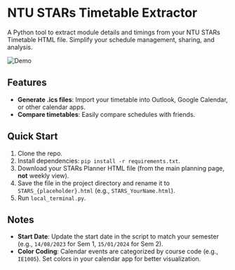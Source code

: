 # NTU STARs Timetable Extractor  

A Python tool to extract module details and timings from your NTU STARs Timetable HTML file. Simplify your schedule management, sharing, and analysis.  

![Demo](https://github.com/NabilAidilreza/NTU_STARS_Project/assets/58650657/97596935-beaa-4098-ba9c-eefd5cbf31ef)  

## Features  
- **Generate .ics files**: Import your timetable into Outlook, Google Calendar, or other calendar apps.  
- **Compare timetables**: Easily compare schedules with friends.  

## Quick Start  
1. Clone the repo.  
2. Install dependencies: `pip install -r requirements.txt`.  
3. Download your STARs Planner HTML file (from the main planning page, **not** weekly view).  
4. Save the file in the project directory and rename it to `STARS_{placeholder}.html` (e.g., `STARS_YourName.html`).  
5. Run `local_terminal.py`.  

## Notes  
- **Start Date**: Update the start date in the script to match your semester (e.g., `14/08/2023` for Sem 1, `15/01/2024` for Sem 2).  
- **Color Coding**: Calendar events are categorized by course code (e.g., `IE1005`). Set colors in your calendar app for better visualization.  

